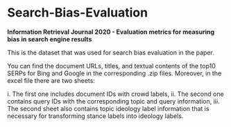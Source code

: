 # Search-Bias-Evaluation
**Information Retrieval Journal 2020 - Evaluation metrics for measuring bias in search engine results**

This is the dataset that was used for search bias evaluation in the paper.

You can find the document URLs, titles, and textual contents of the top10 SERPs for Bing and Google in the corresponding .zip files.
Moreover, in the excel file there are two sheets:

i. The first one includes document IDs with crowd labels,
ii. The second one contains query IDs with the corresponding topic and query information,
iii. The second sheet also contains topic ideology label information that is necessary for transforming stance labels into ideology labels.

